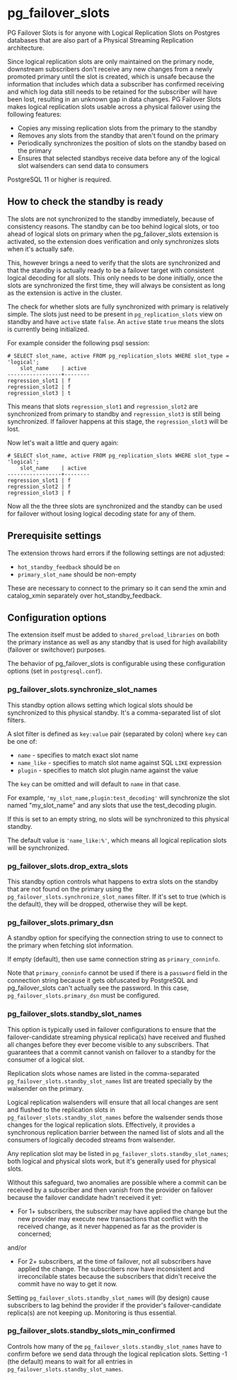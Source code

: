 # pg_failover_slots

PG Failover Slots is for anyone with Logical Replication Slots on Postgres databases that are also part of a Physical Streaming Replication architecture.

Since logical replication slots are only maintained on the primary node, downstream subscribers don't receive any new changes from a newly promoted primary until the slot is created, which is unsafe because the information that includes which data a subscriber has confirmed receiving and which log data still needs to be retained for the subscriber will have been lost, resulting in an unknown gap in data changes. PG Failover Slots makes logical replication slots usable across a physical failover using the following features:

- Copies any missing replication slots from the primary to the standby
- Removes any slots from the standby that aren't found on the primary
- Periodically synchronizes the position of slots on the standby based on the primary
- Ensures that selected standbys receive data before any of the logical slot walsenders can send data to consumers

PostgreSQL 11 or higher is required.

## How to check the standby is ready

The slots are not synchronized to the standby immediately, because of
consistency reasons. The standby can be too behind logical slots, or too ahead
of logical slots on primary when the pg_failover_slots extension is activated,
so the extension does verification and only synchronizes slots when it's
actually safe.

This, however brings a need to verify that the slots are synchronized and
that the standby is actually ready to be a failover target with consistent
logical decoding for all slots. This only needs to be done initially, once
the slots are synchronized the first time, they will always be consistent as
long as the extension is active in the cluster.

The check for whether slots are fully synchronized with primary is relatively
simple. The slots just need to be present in `pg_replication_slots` view on
standby and have `active` state `false`. An `active` state `true` means the
slots is currently being initialized.

For example consider the following psql session:

```psql
# SELECT slot_name, active FROM pg_replication_slots WHERE slot_type = 'logical';
    slot_name    | active
-----------------+--------
regression_slot1 | f
regression_slot2 | f
regression_slot3 | t
```

This means that slots `regression_slot1` and `regression_slot2` are synchronized
from primary to standby and `regression_slot3` is still being synchronized. If
failover happens at this stage, the `regression_slot3` will be lost.

Now let's wait a little and query again:

```psql
# SELECT slot_name, active FROM pg_replication_slots WHERE slot_type = 'logical';
    slot_name    | active
-----------------+--------
regression_slot1 | f
regression_slot2 | f
regression_slot3 | f
```

Now all the the three slots are synchronized and the standby can be used
for failover without losing logical decoding state for any of them.

## Prerequisite settings

The extension throws hard errors if the following settings are not adjusted:

- `hot_standby_feedback` should be `on`
- `primary_slot_name` should be non-empty

These are necessary to connect to the primary so it can send the xmin and
catalog_xmin separately over hot_standby_feedback.

## Configuration options

The extension itself must be added to `shared_preload_libraries` on both the
primary instance as well as any standby that is used for high availability
(failover or switchover) purposes.

The behavior of pg_failover_slots is configurable using these configuration
options (set in `postgresql.conf`).

### pg_failover_slots.synchronize_slot_names

This standby option allows setting which logical slots should be synchronized
to this physical standby. It's a comma-separated list of slot filters.

A slot filter is defined as  `key:value` pair (separated by colon) where `key`
can be one of:

 - `name` - specifies to match exact slot name
 - `name_like` - specifies to match slot name against SQL `LIKE` expression
 - `plugin` - specifies to match slot plugin name against the value

The `key` can be omitted and will default to `name` in that case.

For example, `'my_slot_name,plugin:test_decoding'` will
synchronize the slot named "my_slot_name" and any slots that use the test_decoding plugin.

If this is set to an empty string, no slots will be synchronized to this physical
standby.

The default value is `'name_like:%'`, which means all logical replication slots
will be synchronized.


### pg_failover_slots.drop_extra_slots

This standby option controls what happens to extra slots on the standby that are
not found on the primary using the `pg_failover_slots.synchronize_slot_names` filter.
If it's set to true (which is the default), they will be dropped, otherwise
they will be kept.

### pg_failover_slots.primary_dsn

A standby option for specifying the connection string to use to connect to the
primary when fetching slot information.

If empty (default), then use same connection string as `primary_conninfo`.

Note that `primary_conninfo` cannot be used if there is a `password` field in
the connection string because it gets obfuscated by PostgreSQL and
pg_failover_slots can't actually see the password. In this case,
`pg_failover_slots.primary_dsn` must be configured.

### pg_failover_slots.standby_slot_names

This option is typically used in failover configurations to ensure that the
failover-candidate streaming physical replica(s) have received and flushed
all changes before they ever become visible to any subscribers. That guarantees
that a commit cannot vanish on failover to a standby for the consumer of a logical
slot.

Replication slots whose names are listed in the comma-separated
`pg_failover_slots.standby_slot_names` list are treated specially by the
walsender on the primary.

Logical replication walsenders will ensure that all local changes are sent and
flushed to the replication slots in `pg_failover_slots.standby_slot_names`
before the walsender sends those changes for the logical replication slots.
Effectively, it provides a synchronous replication barrier between the named
list of slots and all the consumers of logically decoded streams from walsender.

Any replication slot may be listed in `pg_failover_slots.standby_slot_names`;
both logical and physical slots work, but it's generally used for physical
slots.

Without this safeguard, two anomalies are possible where a commit can be
received by a subscriber and then vanish from the provider on failover because
the failover candidate hadn't received it yet:

* For 1+ subscribers, the subscriber may have applied the change but the new
  provider may execute new transactions that conflict with the received change,
  as it never happened as far as the provider is concerned;

and/or

* For 2+ subscribers, at the time of failover, not all subscribers have applied
  the change. The subscribers now have inconsistent and irreconcilable states
  because the subscribers that didn't receive the commit have no way to get it
  now.

Setting `pg_failover_slots.standby_slot_names` will (by design) cause subscribers to
lag behind the provider if the provider's failover-candidate replica(s) are not
keeping up. Monitoring is thus essential.

### pg_failover_slots.standby_slots_min_confirmed

Controls how many of the `pg_failover_slots.standby_slot_names` have to
confirm before we send data through the logical replication
slots. Setting -1 (the default) means to wait for all entries in
`pg_failover_slots.standby_slot_names`.
